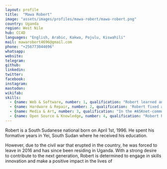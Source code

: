 ```yaml
---
layout: profile
title:  "Mawa Robert"
image: "assets/images/profiles/mawa-robert/mawa-robert.png"
country: Uganda
region: West Nile
hub: CC4D
languages: "English, Arabic, Kakwa, Pojulu, Kiswahili"
mail: mawarobert4696@gmail.com
phone: "+256773044696"
whatsapp: 
website: 
telegram: 
github: 
linkedin: 
twitter: 
facebook: 
instagram: 
mastodon: 
wikifab:
skills:
  - {name: Web & Software, number: 1, qualification: "Robert learned and practiced software installation in the #ASKnet Repair and Tech project in Eden in 2021. He fixed a number of computers that required software updates and upgrade."}
  - {name: Hardware & Repair, number: 2, qualification: 'Robert fixed a number of hardware devices like phones, inverters, fans, etc. in last year's Repair and Tech Skills for Livelihood project organized for the community repair cafe.'}
  - {name: Media & Art, number: 3, qualification: "In the #ASKnet-community podcast project in 2021, Robert was part of the team that produced and edited audio dramas with the participants and later proceeded to introduce scriptwriting."}
  - {name: Open Source & Knowledge, number: 4, qualification: "Robert had his first experience with git and GitHub in 2020 #ASKnet event organized by r0g agency. It was here that he was fully introduced to creating his profile and later awarded a certificate of participatation."}
---
```

Robert is a South Sudanese national born on April 1st, 1996. He spent his formative years in Yei, South Sudan where he received his education. 

However, due to the civil war that erupted in the country, he was forced to leave in 2016 and has since been residing in Uganda. With a strong desire to contribute to the next generation, Robert is determined to engage in skills innovation and make a positive impact in the lives of 